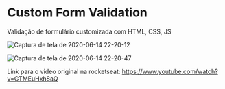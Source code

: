 # Custom Form Validation
Validação de formulário customizada com HTML, CSS, JS

![Captura de tela de 2020-06-14 22-20-12](https://user-images.githubusercontent.com/49524331/84609398-3c174080-ae8d-11ea-8666-6ffa7ef7e19c.png)

![Captura de tela de 2020-06-14 22-20-47](https://user-images.githubusercontent.com/49524331/84609421-50f3d400-ae8d-11ea-92ea-3eedb892d189.png)



Link para o video original na rocketseat: https://www.youtube.com/watch?v=GTMEuHxh8aQ
